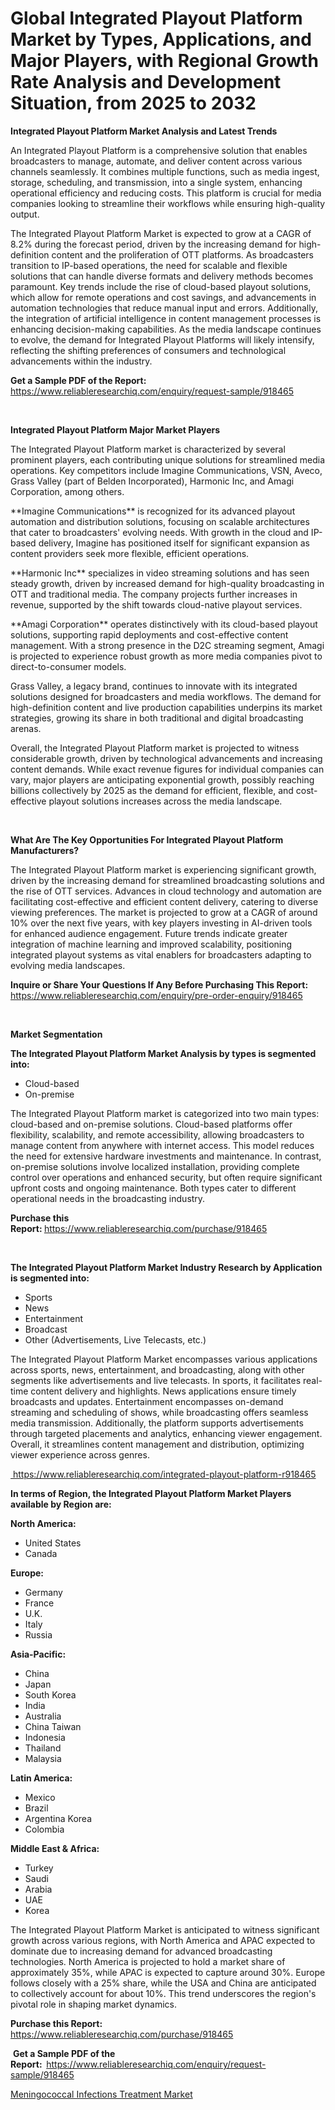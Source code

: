 <p><h1>Global Integrated Playout Platform Market by Types, Applications, and Major Players, with Regional Growth Rate Analysis and Development Situation, from 2025 to 2032</h1></p><p><strong>Integrated Playout Platform Market Analysis and Latest Trends</strong></p>
<p><p>An Integrated Playout Platform is a comprehensive solution that enables broadcasters to manage, automate, and deliver content across various channels seamlessly. It combines multiple functions, such as media ingest, storage, scheduling, and transmission, into a single system, enhancing operational efficiency and reducing costs. This platform is crucial for media companies looking to streamline their workflows while ensuring high-quality output.</p><p>The Integrated Playout Platform Market is expected to grow at a CAGR of 8.2% during the forecast period, driven by the increasing demand for high-definition content and the proliferation of OTT platforms. As broadcasters transition to IP-based operations, the need for scalable and flexible solutions that can handle diverse formats and delivery methods becomes paramount. Key trends include the rise of cloud-based playout solutions, which allow for remote operations and cost savings, and advancements in automation technologies that reduce manual input and errors. Additionally, the integration of artificial intelligence in content management processes is enhancing decision-making capabilities. As the media landscape continues to evolve, the demand for Integrated Playout Platforms will likely intensify, reflecting the shifting preferences of consumers and technological advancements within the industry.</p></p>
<p><strong>Get a Sample PDF of the Report:&nbsp;</strong> <a href="https://www.reliableresearchiq.com/enquiry/request-sample/918465?utm_campaign=1743&utm_medium=2&utm_source=Github&utm_content=ia&utm_term=07032025&utm_id=integrated-playout-platform">https://www.reliableresearchiq.com/enquiry/request-sample/918465</a></p>
<p>&nbsp;</p>
<p><strong>Integrated Playout Platform Major Market Players</strong></p>
<p><p>The Integrated Playout Platform market is characterized by several prominent players, each contributing unique solutions for streamlined media operations. Key competitors include Imagine Communications, VSN, Aveco, Grass Valley (part of Belden Incorporated), Harmonic Inc, and Amagi Corporation, among others.</p><p>**Imagine Communications** is recognized for its advanced playout automation and distribution solutions, focusing on scalable architectures that cater to broadcasters' evolving needs. With growth in the cloud and IP-based delivery, Imagine has positioned itself for significant expansion as content providers seek more flexible, efficient operations.</p><p>**Harmonic Inc** specializes in video streaming solutions and has seen steady growth, driven by increased demand for high-quality broadcasting in OTT and traditional media. The company projects further increases in revenue, supported by the shift towards cloud-native playout services.</p><p>**Amagi Corporation** operates distinctively with its cloud-based playout solutions, supporting rapid deployments and cost-effective content management. With a strong presence in the D2C streaming segment, Amagi is projected to experience robust growth as more media companies pivot to direct-to-consumer models.</p><p>Grass Valley, a legacy brand, continues to innovate with its integrated solutions designed for broadcasters and media workflows. The demand for high-definition content and live production capabilities underpins its market strategies, growing its share in both traditional and digital broadcasting arenas.</p><p>Overall, the Integrated Playout Platform market is projected to witness considerable growth, driven by technological advancements and increasing content demands. While exact revenue figures for individual companies can vary, major players are anticipating exponential growth, possibly reaching billions collectively by 2025 as the demand for efficient, flexible, and cost-effective playout solutions increases across the media landscape.</p></p>
<p>&nbsp;</p>
<p><strong>What Are The Key Opportunities For Integrated Playout Platform Manufacturers?</strong></p>
<p><p>The Integrated Playout Platform market is experiencing significant growth, driven by the increasing demand for streamlined broadcasting solutions and the rise of OTT services. Advances in cloud technology and automation are facilitating cost-effective and efficient content delivery, catering to diverse viewing preferences. The market is projected to grow at a CAGR of around 10% over the next five years, with key players investing in AI-driven tools for enhanced audience engagement. Future trends indicate greater integration of machine learning and improved scalability, positioning integrated playout systems as vital enablers for broadcasters adapting to evolving media landscapes.</p></p>
<p><strong>Inquire or Share Your Questions If Any Before Purchasing This Report:</strong> <a href="https://www.reliableresearchiq.com/enquiry/pre-order-enquiry/918465?utm_campaign=1743&utm_medium=2&utm_source=Github&utm_content=ia&utm_term=07032025&utm_id=integrated-playout-platform">https://www.reliableresearchiq.com/enquiry/pre-order-enquiry/918465</a></p>
<p>&nbsp;</p>
<p><strong>Market Segmentation</strong></p>
<p><strong>The Integrated Playout Platform Market Analysis by types is segmented into:</strong></p>
<p><ul><li>Cloud-based</li><li>On-premise</li></ul></p>
<p><p>The Integrated Playout Platform market is categorized into two main types: cloud-based and on-premise solutions. Cloud-based platforms offer flexibility, scalability, and remote accessibility, allowing broadcasters to manage content from anywhere with internet access. This model reduces the need for extensive hardware investments and maintenance. In contrast, on-premise solutions involve localized installation, providing complete control over operations and enhanced security, but often require significant upfront costs and ongoing maintenance. Both types cater to different operational needs in the broadcasting industry.</p></p>
<p><strong>Purchase this Report:&nbsp;</strong><a href="https://www.reliableresearchiq.com/purchase/918465?utm_campaign=1743&utm_medium=2&utm_source=Github&utm_content=ia&utm_term=07032025&utm_id=integrated-playout-platform">https://www.reliableresearchiq.com/purchase/918465</a></p>
<p>&nbsp;</p>
<p><strong>The Integrated Playout Platform Market Industry Research by Application is segmented into:</strong></p>
<p><ul><li>Sports</li><li>News</li><li>Entertainment</li><li>Broadcast</li><li>Other (Advertisements, Live Telecasts, etc.)</li></ul></p>
<p><p>The Integrated Playout Platform Market encompasses various applications across sports, news, entertainment, and broadcasting, along with other segments like advertisements and live telecasts. In sports, it facilitates real-time content delivery and highlights. News applications ensure timely broadcasts and updates. Entertainment encompasses on-demand streaming and scheduling of shows, while broadcasting offers seamless media transmission. Additionally, the platform supports advertisements through targeted placements and analytics, enhancing viewer engagement. Overall, it streamlines content management and distribution, optimizing viewer experience across genres.</p></p>
<p><a href="https://www.reliableresearchiq.com/integrated-playout-platform-r918465?utm_campaign=1743&utm_medium=2&utm_source=Github&utm_content=ia&utm_term=07032025&utm_id=integrated-playout-platform">&nbsp;https://www.reliableresearchiq.com/integrated-playout-platform-r918465</a></p>
<p><strong>In terms of Region, the Integrated Playout Platform Market Players available by Region are:</strong></p>
<p>
    <p> <strong> North America: </strong>
        <ul>
            <li>United States</li>
            <li>Canada</li>
        </ul>
        </p> 
    <p> <strong> Europe: </strong>
        <ul>
            <li>Germany</li>
            <li>France</li>
            <li>U.K.</li>
            <li>Italy</li>
            <li>Russia</li>
        </ul>
        </p> 
    <p> <strong> Asia-Pacific: </strong>
        <ul>
            <li>China</li>
            <li>Japan</li>
            <li>South Korea</li>
            <li>India</li>
            <li>Australia</li>
            <li>China Taiwan</li>
            <li>Indonesia</li>
            <li>Thailand</li>
            <li>Malaysia</li>
        </ul>
        </p> 
    <p> <strong> Latin America: </strong>
        <ul>
            <li>Mexico</li>
            <li>Brazil</li>
            <li>Argentina Korea</li>
            <li>Colombia</li>
        </ul>
        </p> 
    <p> <strong> Middle East & Africa: </strong>
        <ul>
            <li>Turkey</li>
            <li>Saudi</li>
            <li>Arabia</li>
            <li>UAE</li>
            <li>Korea</li>
        </ul>
    </p>
    </p>
<p><p>The Integrated Playout Platform Market is anticipated to witness significant growth across various regions, with North America and APAC expected to dominate due to increasing demand for advanced broadcasting technologies. North America is projected to hold a market share of approximately 35%, while APAC is expected to capture around 30%. Europe follows closely with a 25% share, while the USA and China are anticipated to collectively account for about 10%. This trend underscores the region's pivotal role in shaping market dynamics.</p></p>
<p><strong>Purchase this Report: </strong><a href="https://www.reliableresearchiq.com/purchase/918465?utm_campaign=1743&utm_medium=2&utm_source=Github&utm_content=ia&utm_term=07032025&utm_id=integrated-playout-platform">https://www.reliableresearchiq.com/purchase/918465</a></p>
<p>&nbsp;<strong>Get a Sample PDF of the Report:&nbsp;&nbsp;</strong><a href="https://www.reliableresearchiq.com/enquiry/request-sample/918465?utm_campaign=1743&utm_medium=2&utm_source=Github&utm_content=ia&utm_term=07032025&utm_id=integrated-playout-platform">https://www.reliableresearchiq.com/enquiry/request-sample/918465</a></p>
<p><strong></strong></p>
<p><p><a href="https://github.com/mookiesville/Market-Research-Report-List-1/blob/main/meningococcal-infections-treatment-market.md?utm_campaign=1743&utm_medium=2&utm_source=Github&utm_content=ia&utm_term=07032025&utm_id=integrated-playout-platform">Meningococcal Infections Treatment Market</a></p></p>